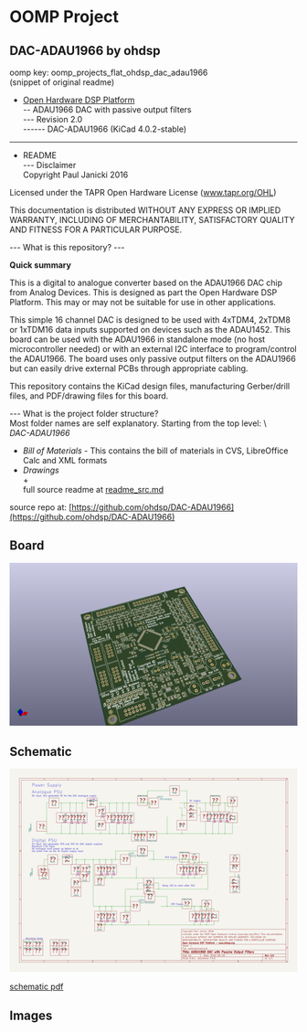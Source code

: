 # OOMP Project  
## DAC-ADAU1966  by ohdsp  
  
oomp key: oomp_projects_flat_ohdsp_dac_adau1966  
(snippet of original readme)  
  
- [Open Hardware DSP Platform](http://www.ohdsp.org)  
-- ADAU1966 DAC with passive output filters  
--- Revision 2.0  
------ DAC-ADAU1966 (KiCad 4.0.2-stable)  
---  
- README  
--- Disclaimer  
Copyright Paul Janicki 2016  
  
Licensed under the TAPR Open Hardware License (www.tapr.org/OHL)  
  
This documentation is distributed WITHOUT ANY EXPRESS OR IMPLIED WARRANTY, INCLUDING OF MERCHANTABILITY, SATISFACTORY QUALITY AND FITNESS FOR A PARTICULAR PURPOSE.  
  
--- What is this repository? ---  
  
**Quick summary**  
  
This is a digital to analogue converter based on the ADAU1966 DAC chip from Analog Devices. This is designed as part the Open Hardware DSP Platform. This may or may not be suitable for use in other applications.   
  
This simple 16 channel DAC is designed to be used with 4xTDM4, 2xTDM8 or 1xTDM16 data inputs supported on devices such as the ADAU1452. This board can be used with the ADAU1966 in standalone mode (no host microcontroller needed) or with an external I2C interface to program/control the ADAU1966. The board uses only passive output filters on the ADAU1966 but can easily drive external PCBs through appropriate cabling.  
  
This repository contains the KiCad design files, manufacturing Gerber/drill files, and PDF/drawing files for this board.  
  
--- What is the project folder structure?  
Most folder names are self explanatory. Starting from the top level: \  
*DAC-ADAU1966*  
+ *Bill of Materials*  - This contains the bill of materials in CVS, LibreOffice Calc and XML formats  
+ *Drawings*  
    +  
  full source readme at [readme_src.md](readme_src.md)  
  
source repo at: [https://github.com/ohdsp/DAC-ADAU1966](https://github.com/ohdsp/DAC-ADAU1966)  
## Board  
  
[![working_3d.png](working_3d_600.png)](working_3d.png)  
## Schematic  
  
[![working_schematic.png](working_schematic_600.png)](working_schematic.png)  
  
[schematic pdf](working_schematic.pdf)  
## Images  
